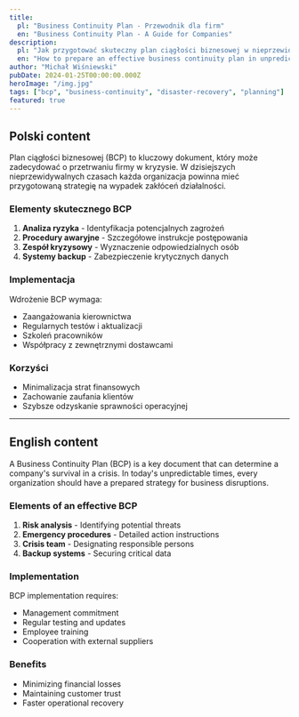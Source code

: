 ```yaml
---
title:
  pl: "Business Continuity Plan - Przewodnik dla firm"
  en: "Business Continuity Plan - A Guide for Companies"
description:
  pl: "Jak przygotować skuteczny plan ciągłości biznesowej w nieprzewidywalnych czasach."
  en: "How to prepare an effective business continuity plan in unpredictable times."
author: "Michał Wiśniewski"
pubDate: 2024-01-25T00:00:00.000Z
heroImage: "/img.jpg"
tags: ["bcp", "business-continuity", "disaster-recovery", "planning"]
featured: true
---
```


## Polski content

Plan ciągłości biznesowej (BCP) to kluczowy dokument, który może zadecydować o przetrwaniu firmy w kryzysie. W dzisiejszych nieprzewidywalnych czasach każda organizacja powinna mieć przygotowaną strategię na wypadek zakłóceń działalności.

### Elementy skutecznego BCP

1. **Analiza ryzyka** - Identyfikacja potencjalnych zagrożeń
2. **Procedury awaryjne** - Szczegółowe instrukcje postępowania
3. **Zespół kryzysowy** - Wyznaczenie odpowiedzialnych osób
4. **Systemy backup** - Zabezpieczenie krytycznych danych

### Implementacja

Wdrożenie BCP wymaga:
- Zaangażowania kierownictwa
- Regularnych testów i aktualizacji
- Szkoleń pracowników
- Współpracy z zewnętrznymi dostawcami

### Korzyści

- Minimalizacja strat finansowych
- Zachowanie zaufania klientów
- Szybsze odzyskanie sprawności operacyjnej

---

## English content

A Business Continuity Plan (BCP) is a key document that can determine a company's survival in a crisis. In today's unpredictable times, every organization should have a prepared strategy for business disruptions.

### Elements of an effective BCP

1. **Risk analysis** - Identifying potential threats
2. **Emergency procedures** - Detailed action instructions
3. **Crisis team** - Designating responsible persons
4. **Backup systems** - Securing critical data

### Implementation

BCP implementation requires:
- Management commitment
- Regular testing and updates
- Employee training
- Cooperation with external suppliers

### Benefits

- Minimizing financial losses
- Maintaining customer trust
- Faster operational recovery
